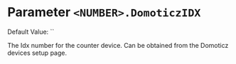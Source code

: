# Parameter `<NUMBER>.DomoticzIDX`
Default Value: ``

The Idx number for the counter device. Can be obtained from the Domoticz devices setup page.